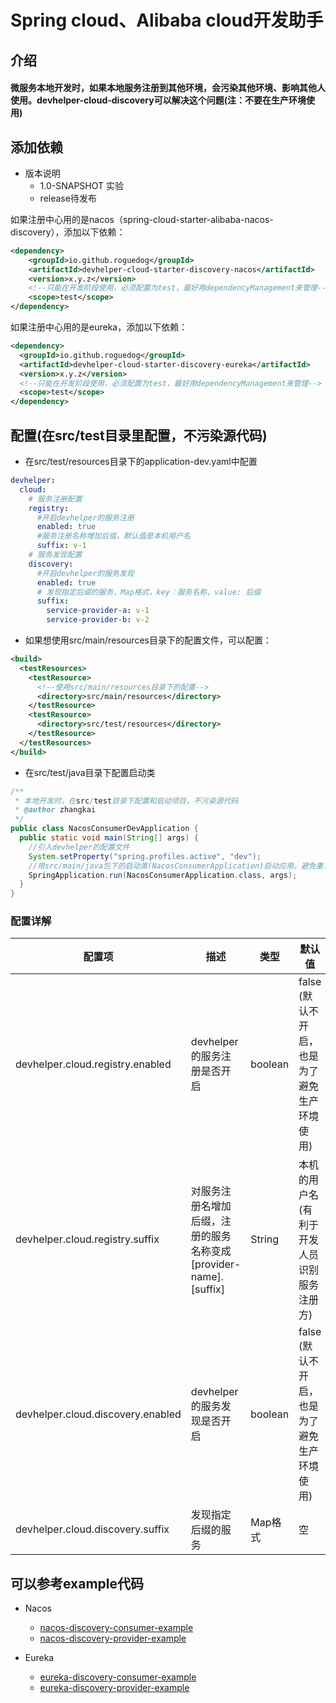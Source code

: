 # Spring cloud、Alibaba cloud开发助手

## 介绍

#### 微服务本地开发时，如果本地服务注册到其他环境，会污染其他环境、影响其他人使用。devhelper-cloud-discovery可以解决这个问题(注：不要在生产环境使用)
 
## 添加依赖
- 版本说明
  - 1.0-SNAPSHOT 实验
  - release待发布
  
如果注册中心用的是nacos（spring-cloud-starter-alibaba-nacos-discovery），添加以下依赖：
```xml
<dependency>
    <groupId>io.github.roguedog</groupId>
    <artifactId>devhelper-cloud-starter-discovery-nacos</artifactId>
    <version>x.y.z</version>
    <!--只能在开发阶段使用，必须配置为test，最好用dependencyManagement来管理-->
    <scope>test</scope>
</dependency>
```
如果注册中心用的是eureka，添加以下依赖：
```xml
<dependency>
  <groupId>io.github.roguedog</groupId>
  <artifactId>devhelper-cloud-starter-discovery-eureka</artifactId>
  <version>x.y.z</version>
  <!--只能在开发阶段使用，必须配置为test，最好用dependencyManagement来管理-->
  <scope>test</scope>
</dependency>
```

## 配置(在src/test目录里配置，不污染源代码)
- 在src/test/resources目录下的application-dev.yaml中配置
```yaml
devhelper:
  cloud:
    # 服务注册配置
    registry:
      #开启devhelper的服务注册
      enabled: true
      #服务注册名称增加后缀，默认值是本机用户名
      suffix: v-1
    # 服务发现配置
    discovery:
      #开启devhelper的服务发现
      enabled: true
      # 发现指定后缀的服务，Map格式，key：服务名称，value: 后缀
      suffix:
        service-provider-a: v-1
        service-provider-b: v-2
```
- 如果想使用src/main/resources目录下的配置文件，可以配置：
```xml
<build>
  <testResources>
    <testResource>
      <!--使用src/main/resources目录下的配置-->
      <directory>src/main/resources</directory>
    </testResource>
    <testResource>
      <directory>src/test/resources</directory>
    </testResource>
  </testResources>
</build>
```
- 在src/test/java目录下配置启动类
```java
/**
 * 本地开发时，在src/test目录下配置和启动项目，不污染源代码
 * @author zhangkai
 */
public class NacosConsumerDevApplication {
  public static void main(String[] args) {
    //引入devhelper的配置文件
    System.setProperty("spring.profiles.active", "dev");
    //用src/main/java包下的启动类(NacosConsumerApplication)启动应用，避免重复的配置
    SpringApplication.run(NacosConsumerApplication.class, args);
  }
}
```

### 配置详解

| 配置项 | 描述 | 类型 | 默认值 |
|------|------------|------|-------|
| devhelper.cloud.registry.enabled | devhelper的服务注册是否开启 | boolean | false (默认不开启，也是为了避免生产环境使用) |
| devhelper.cloud.registry.suffix | 对服务注册名增加后缀，注册的服务名称变成[provider-name].[suffix] | String | 本机的用户名 (有利于开发人员识别服务注册方) |
| devhelper.cloud.discovery.enabled | devhelper的服务发现是否开启 | boolean | false (默认不开启，也是为了避免生产环境使用) |
| devhelper.cloud.discovery.suffix | 发现指定后缀的服务 | Map格式 | 空 |

## 可以参考example代码

- Nacos
    - [nacos-discovery-consumer-example](./devhelper-cloud-discovery-example/nacos-discovery-consumer-example)
    - [nacos-discovery-provider-example](./devhelper-cloud-discovery-example/nacos-discovery-provider-example)

- Eureka
    - [eureka-discovery-consumer-example](./devhelper-cloud-discovery-example/eureka-discovery-consumer-example)
    - [eureka-discovery-provider-example](./devhelper-cloud-discovery-example/eureka-discovery-provider-example)

